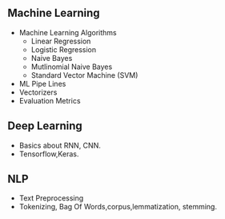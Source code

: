 
## Machine Learning
* Machine Learning Algorithms
  * Linear Regression
  * Logistic Regression
  * Naive Bayes
  * Mutlinomial Naive Bayes
  * Standard Vector Machine (SVM) 
* ML Pipe Lines
* Vectorizers
* Evaluation Metrics
## Deep Learning
* Basics about RNN, CNN.
* Tensorflow,Keras.
## NLP
* Text Preprocessing
* Tokenizing, Bag Of Words,corpus,lemmatization, stemming.
